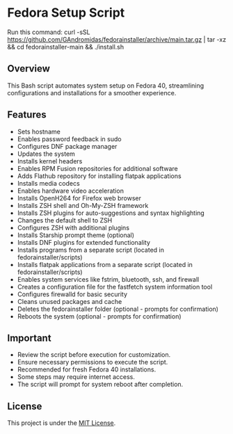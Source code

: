 # Fedora Setup Script

Run this command: curl -sSL https://github.com/GAndromidas/fedorainstaller/archive/main.tar.gz | tar -xz && cd fedorainstaller-main && ./install.sh

## Overview

This Bash script automates system setup on Fedora 40, streamlining configurations and installations for a smoother experience.

## Features

- Sets hostname
- Enables password feedback in sudo
- Configures DNF package manager
- Updates the system
- Installs kernel headers
- Enables RPM Fusion repositories for additional software
- Adds Flathub repository for installing flatpak applications
- Installs media codecs
- Enables hardware video acceleration
- Installs OpenH264 for Firefox web browser
- Installs ZSH shell and Oh-My-ZSH framework
- Installs ZSH plugins for auto-suggestions and syntax highlighting
- Changes the default shell to ZSH
- Configures ZSH with additional plugins
- Installs Starship prompt theme (optional)
- Installs DNF plugins for extended functionality
- Installs programs from a separate script (located in fedorainstaller/scripts)
- Installs flatpak applications from a separate script (located in fedorainstaller/scripts)
- Enables system services like fstrim, bluetooth, ssh, and firewall
- Creates a configuration file for the fastfetch system information tool
- Configures firewalld for basic security
- Cleans unused packages and cache
- Deletes the fedorainstaller folder (optional - prompts for confirmation)
- Reboots the system (optional - prompts for confirmation)

## Important

- Review the script before execution for customization.
- Ensure necessary permissions to execute the script.
- Recommended for fresh Fedora 40 installations.
- Some steps may require internet access.
- The script will prompt for system reboot after completion.

## License

This project is under the [MIT License](LICENSE).
